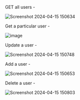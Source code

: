 GET all users - 

![Screenshot 2024-04-15 150634](https://github.com/vansh8299/Angular_Class_Assignment/assets/76584561/0243c132-7fe7-462e-8515-116b0481da3b)

Get a particular user - 

![image](https://github.com/vansh8299/Angular_Class_Assignment/assets/76584561/04318625-7bc4-4893-99ce-a28041df8487)


Update a user - 

![Screenshot 2024-04-15 150748](https://github.com/vansh8299/Angular_Class_Assignment/assets/76584561/5ffbc617-de84-4405-9595-d16edbd6ee09)

Add a user - 

![Screenshot 2024-04-15 150653](https://github.com/vansh8299/Angular_Class_Assignment/assets/76584561/08aab1fe-6cfa-4437-9cf9-9620cab31b6b)

Delete a user - 

![Screenshot 2024-04-15 150803](https://github.com/vansh8299/Angular_Class_Assignment/assets/76584561/207211d3-8004-4c70-8844-7e7554302636)
